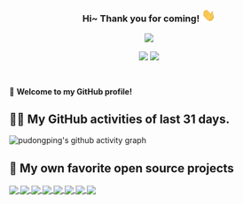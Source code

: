 <h3 align="center">
    Hi~ Thank you for coming!
    <img src="./imgs/hands.webp" width="25px">
</h3>

<!-- Typing SVG - https://github.com/DenverCoder1/readme-typing-svg -->
<!-- Typing SVG Fast Demo - https://readme-typing-svg.herokuapp.com/demo/ -->
<p align="center">
    <img src="https://readme-typing-svg.herokuapp.com?color=e65e2a&width=380&height=45&lines=Lecturer+in+China+and+Japan;Self-taught+Code+Designer;Always+learning+new+things">
</p>

<p align="center">
    <img src="https://img.shields.io/badge/gender-%F0%9F%A4%B5 gentleman-critical">
    <img src="https://img.shields.io/static/v1?label=Location&message=Tokyo&color=7BB32E&logo=audacity">
</p>

<br/>

🎉 **Welcome to my GitHub profile!**

## 👨‍💻 My GitHub activities of last 31 days.

<!-- https://github.com/ashutosh00710/github-readme-activity-graph -->
![pudongping's github activity graph](https://github-readme-activity-graph.vercel.app/graph?username=kalfazed&theme=react-dark&area=true&custom_title=kalfazed's%20Contribution%20Graph)

## 📘 My own favorite open source projects

<!-- GitHub Extra Pins - https://github.com/anuraghazra/github-readme-stats -->
<a href="https://github.com/kalfazed/tensorrt_starter.git">
  <img align="center" src="https://github-readme-stats.vercel.app/api/pin/?username=kalfazed&repo=tensorrt_starter&show_owner=true&theme=nightowl" />
</a>

<a href="https://github.com/lucidrains/vit-pytorch.git">
  <img align="center" src="https://github-readme-stats.vercel.app/api/pin/?username=lucidrains&repo=vit-pytorch&show_owner=true&theme=nightowl" />
</a>

<a href="https://github.com/NVIDIA-AI-IOT/Lidar_AI_Solution.git">
  <img align="center" src="https://github-readme-stats.vercel.app/api/pin/?username=NVIDIA-AI-IOT&repo=Lidar_AI_Solution&show_owner=true&theme=nightowl" />
</a>

<a href="https://github.com/NVIDIA/FasterTransformer.git">
  <img align="center" src="https://github-readme-stats.vercel.app/api/pin/?username=NVIDIA&repo=FasterTransformer&show_owner=true&theme=nightowl" />
</a>

<a href="https://github.com/wang-xinyu/tensorrtx.git">
  <img align="center" src="https://github-readme-stats.vercel.app/api/pin/?username=wang-xinyu&repo=tensorrtx&show_owner=true&theme=nightowl" />
</a>

<a href="https://github.com/NVIDIA/cutlass.git">
  <img align="center" src="https://github-readme-stats.vercel.app/api/pin/?username=NVIDIA&repo=cutlass&show_owner=true&theme=nightowl" />
</a>

<a href="https://github.com/shouxieai/tensorRT_Pro.git">
  <img align="center" src="https://github-readme-stats.vercel.app/api/pin/?username=shouxieai&repo=tensorRT_Pro&show_owner=true&theme=nightowl" />
</a>

<a href="https://github.com/LunarVim/LunarVim.git">
  <img align="center" src="https://github-readme-stats.vercel.app/api/pin/?username=LunarVim&repo=LunarVim&show_owner=true&theme=nightowl" />
</a>




